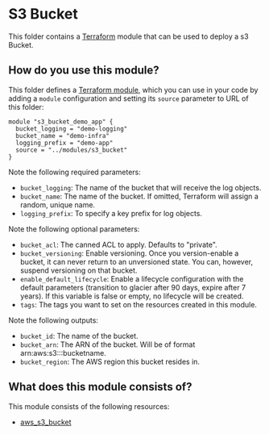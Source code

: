 # S3 Bucket

This folder contains a [Terraform](https://www.terraform.io/) module that can be used to deploy a s3 Bucket.

## How do you use this module?

This folder defines a [Terraform module](https://www.terraform.io/docs/modules/usage.html), which you can use in your
code by adding a `module` configuration and setting its `source` parameter to URL of this folder:

```hcl
module "s3_bucket_demo_app" {
  bucket_logging = "demo-logging"
  bucket_name = "demo-infra"
  logging_prefix = "demo-app"
  source = "../modules/s3_bucket"
}
```

Note the following required parameters:

* `bucket_logging`: The name of the bucket that will receive the log objects.
* `bucket_name`: The name of the bucket. If omitted, Terraform will assign a random, unique name.
* `logging_prefix`: To specify a key prefix for log objects.

Note the following optional parameters:

* `bucket_acl`: The canned ACL to apply. Defaults to "private".
* `bucket_versioning`: Enable versioning. Once you version-enable a bucket, it can never return to an unversioned state. You can, however, suspend versioning on that bucket.
* `enable_default_lifecycle`: Enable a lifecycle configuration with the default parameters (transition to glacier after 90 days, expire after 7 years). If this variable is false or empty, no lifecycle will be created.
* `tags`: The tags you want to set on the resources created in this module.

Note the following outputs:

* `bucket_id`: The name of the bucket.
* `bucket_arn`: The ARN of the bucket. Will be of format arn:aws:s3:::bucketname.
* `bucket_region`: The AWS region this bucket resides in.

## What does this module consists of?

This module consists of the following resources:

* [aws_s3_bucket](https://www.terraform.io/docs/providers/aws/r/s3_bucket.html)
